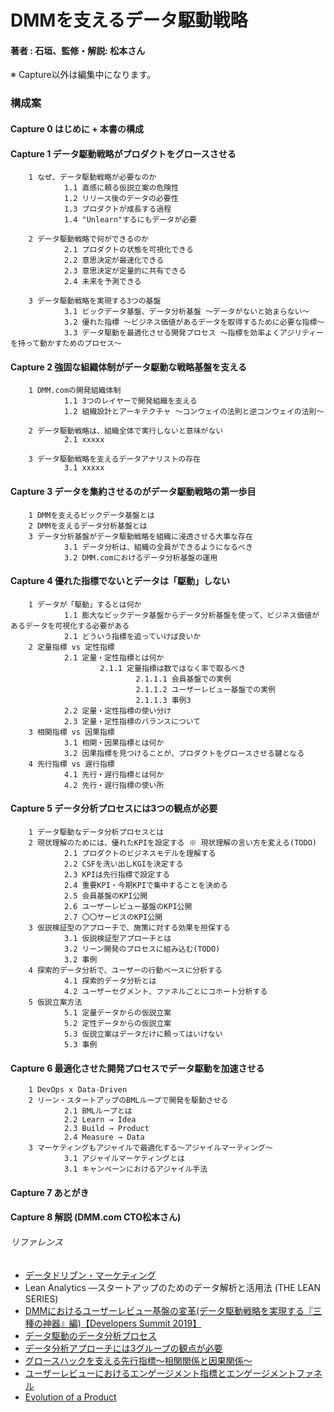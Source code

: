 # DMMを支えるデータ駆動戦略
#### 著者 : 石垣、監修・解説: 松本さん

※ Capture以外は編集中になります。


### 構成案

#### Capture 0 はじめに + 本書の構成

#### Capture 1 データ駆動戦略がプロダクトをグロースさせる
        1 なぜ、データ駆動戦略が必要なのか
                1.1 直感に頼る仮説立案の危険性
                1.2 リリース後のデータの必要性
                1.3 プロダクトが成長する過程
                1.4 "Unlearn"するにもデータが必要

        2 データ駆動戦略で何ができるのか 
                2.1 プロダクトの状態を可視化できる
                2.2 意思決定が最速化できる
                2.3 意思決定が定量的に共有できる
                2.4 未来を予測できる
                
        3 データ駆動戦略を実現する3つの基盤
                3.1 ビックデータ基盤、データ分析基盤 〜データがないと始まらない〜
                3.2 優れた指標 〜ビジネス価値があるデータを取得するために必要な指標〜
                3.3 データ駆動を最適化させる開発プロセス 〜指標を効率よくアジリティーを持って動かすためのプロセス〜

#### Capture 2 強固な組織体制がデータ駆動な戦略基盤を支える
        1 DMM.comの開発組織体制
                1.1 3つのレイヤーで開発組織を支える
                1.2 組織設計とアーキテクチャ 〜コンウェイの法則と逆コンウェイの法則〜
                
        2 データ駆動戦略は、組織全体で実行しないと意味がない
                2.1 xxxxx
                
        3 データ駆動戦略を支えるデータアナリストの存在
                3.1 xxxxx

#### Capture 3 データを集約させるのがデータ駆動戦略の第一歩目
        1 DMMを支えるビックデータ基盤とは
        2 DMMを支えるデータ分析基盤とは
        3 データ分析基盤がデータ駆動戦略を組織に浸透させる大事な存在
                3.1 データ分析は、組織の全員ができるようになるべき
                3.2 DMM.comにおけるデータ分析基盤の運用

#### Capture 4 優れた指標でないとデータは「駆動」しない
        1 データが「駆動」するとは何か
                1.1 膨大なビックデータ基盤からデータ分析基盤を使って、ビジネス価値があるデータを可視化する必要がある
                2.1 どういう指標を追っていけば良いか
        2 定量指標 vs 定性指標
                2.1 定量・定性指標とは何か
                        2.1.1 定量指標は数ではなく率で取るべき
                                2.1.1.1 会員基盤での実例
                                2.1.1.2 ユーザーレビュー基盤での実例
                                2.1.1.3 事例3
                2.2 定量・定性指標の使い分け
                2.3 定量・定性指標のバランスについて
        3 相関指標 vs 因果指標
                3.1 相関・因果指標とは何か
                3.2 因果指標を見つけることが、プロダクトをグロースさせる鍵となる
        4 先行指標 vs 遅行指標
                4.1 先行・遅行指標とは何か
                4.2 先行・遅行指標の使い所

#### Capture 5 データ分析プロセスには3つの観点が必要
        1 データ駆動なデータ分析プロセスとは
        2 現状理解のためには、優れたKPIを設定する ※ 現状理解の言い方を変える(TODO)
                2.1 プロダクトのビジネスモデルを理解する
                2.2 CSFを洗い出しKGIを決定する
                2.3 KPIは先行指標で設定する
                2.4 重要KPI・今期KPIで集中することを決める
                2.5 会員基盤のKPI公開
                2.6 ユーザーレビュー基盤のKPI公開
                2.7 〇〇サービスのKPI公開
        3 仮説検証型のアプローチで、施策に対する効果を担保する
                3.1 仮説検証型アプローチとは
                3.2 リーン開発のプロセスに組み込む(TODO)
                3.2 事例
        4 探索的データ分析で、ユーザーの行動ベースに分析する
                4.1 探索的データ分析とは
                4.2 ユーザーセグメント、ファネルごとにコホート分析する
        5 仮説立案方法
                5.1 定量データからの仮説立案
                5.2 定性データからの仮説立案
                5.3 仮説立案はデータだけに頼ってはいけない
                5.3 事例

#### Capture 6 最適化させた開発プロセスでデータ駆動を加速させる
        1 DevOps x Data-Driven
        2 リーン・スタートアップのBMLループで開発を駆動させる
                2.1 BMLループとは
                2.2 Learn → Idea
                2.3 Build → Product
                2.4 Measure → Data
        3 マーケティングもアジャイルで最適化する〜アジャイルマーティング〜
                3.1 アジャイルマーケティングとは
                3.1 キャンペーンにおけるアジャイル手法

#### Capture 7 あとがき

#### Capture 8 解説 (DMM.com CTO松本さん)

###### リファレンス
- [データドリブン・マーケティング](https://www.amazon.co.jp/dp/B071Y3JCM3/ref=dp-kindle-redirect?_encoding=UTF8&btkr=1)
- Lean Analytics ―スタートアップのためのデータ解析と活用法 (THE LEAN SERIES) 
- [DMMにおけるユーザーレビュー基盤の変革(データ駆動戦略を実現する『三種の神器』編)【Developers Summit 2019】](https://inside.dmm.com/entry/2019/02/19/devsumi-datadriven)
- [データ駆動のデータ分析プロセス](https://medium.com/i35-267/b52e75312667)
- [データ分析アプローチには3グループの観点が必要](https://medium.com/i35-267/7bf3aa6c1067)
- [グロースハックを支える先行指標〜相関関係と因果関係〜](https://medium.com/i35-267/45eab3e91d1)
- [ユーザーレビューにおけるエンゲージメント指標とエンゲージメントファネル](https://medium.com/i35-267/9fa4b793394d)
- [Evolution of a Product](https://medium.com/sequoia-capital/evolution-of-a-product-223ce35f2179)
